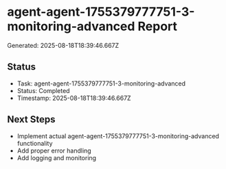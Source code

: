 # agent-agent-1755379777751-3-monitoring-advanced Report

Generated: 2025-08-18T18:39:46.667Z

## Status
- Task: agent-agent-1755379777751-3-monitoring-advanced
- Status: Completed
- Timestamp: 2025-08-18T18:39:46.667Z

## Next Steps
- Implement actual agent-agent-1755379777751-3-monitoring-advanced functionality
- Add proper error handling
- Add logging and monitoring
